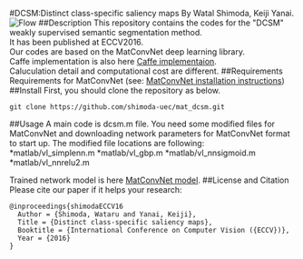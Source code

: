#DCSM:Distinct class-specific saliency maps
By Watal Shimoda, Keiji Yanai.
![Flow](https://github.com/shimoda-uec/dcrm/blob/master/process.png "flow")
##Description
This repository contains the codes for the "DCSM" weakly supervised semantic segmentation method.  
It has been published at ECCV2016.  
Our codes are based on the MatConvNet deep learning library.  
Caffe implementation is also here [Caffe implementaion](https://github.com/shimoda-uec/dcsm).  
Caluculation detail and computational cost are different.
##Requirements
Requirements for MatConvNet (see: [MatConvNet installation instructions](http://www.vlfeat.org/matconvnet/))  
##Install
First, you should clone the repository as below.  
```
git clone https://github.com/shimoda-uec/mat_dcsm.git
```
##Usage 
A main code is dcsm.m file.
You need some modified files for MatConvNet and downloading network parameters for MatConvNet format to start up.
The modified file locations are following:  
*matlab/vl_simplenn.m
*matlab/vl_gbp.m
*matlab/vl_nnsigmoid.m
*matlab/vl_nnrelu2.m

Trained network model is here [MatConvNet model](http://mm.cs.uec.ac.jp/shimoda-k/models/mp512_iter_20000.caffemodel).
##License and Citation
Please cite our paper if it helps your research:
```
@inproceedings{shimodaECCV16  
  Author = {Shimoda, Wataru and Yanai, Keiji},  
  Title = {Distinct class-specific saliency maps},  
  Booktitle = {International Conference on Computer Vision ({ECCV})},  
  Year = {2016}  
}  
```
